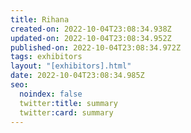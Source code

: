 ```yaml
---
title: Rihana
created-on: 2022-10-04T23:08:34.938Z
updated-on: 2022-10-04T23:08:34.952Z
published-on: 2022-10-04T23:08:34.972Z
tags: exhibitors
layout: "[exhibitors].html"
date: 2022-10-04T23:08:34.985Z
seo:
  noindex: false
  twitter:title: summary
  twitter:card: summary
---
```


